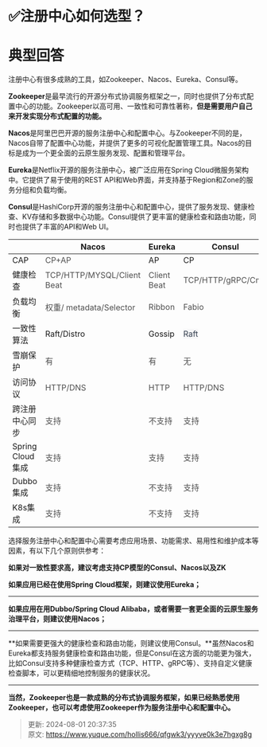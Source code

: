 # ✅注册中心如何选型？

# 典型回答


注册中心有很多成熟的工具，如Zookeeper、Nacos、Eureka、Consul等。



**Zookeeper**是最早流行的开源分布式协调服务框架之一，同时也提供了分布式配置中心的功能。Zookeeper以高可用、一致性和可靠性著称，**但是需要用户自己来开发实现分布式配置的功能。**



**Nacos**是阿里巴巴开源的服务注册中心和配置中心。与Zookeeper不同的是，Nacos自带了配置中心功能，并提供了更多的可视化配置管理工具。Nacos的目标是成为一个更全面的云原生服务发现、配置和管理平台。



**Eureka**是Netflix开源的服务注册中心，被广泛应用在Spring Cloud微服务架构中。它提供了易于使用的REST API和Web界面，并支持基于Region和Zone的服务分组和负载均衡。



**Consul**是HashiCorp开源的服务注册中心和配置中心，提供了服务发现、健康检查、KV存储和多数据中心功能。Consul提供了更丰富的健康检查和路由功能，同时也提供了丰富的API和Web UI。





| | Nacos	 | Eureka	 | Consul	 | Zookeeper |
| --- | --- | --- | --- | --- |
| CAP | <font style="color:rgb(79, 79, 79);">CP+AP</font> | AP | CP | CP |
| 健康检查 | <font style="color:rgb(79, 79, 79);">TCP/HTTP/MYSQL/Client Beat</font> | <font style="color:rgb(79, 79, 79);">Client Beat</font> | <font style="color:rgb(79, 79, 79);">TCP/HTTP/gRPC/Cmd</font> | <font style="color:rgb(79, 79, 79);">Keep Alive</font> |
| 负载均衡 | <font style="color:rgb(79, 79, 79);">权重/   </font><font style="color:rgb(79, 79, 79);">metadata/Selector</font> | <font style="color:rgb(79, 79, 79);">Ribbon</font> | <font style="color:rgb(79, 79, 79);">Fabio</font> | <font style="color:rgb(79, 79, 79);">—</font> |
| 一致性算法 | Raft/Distro | Gossip | <font style="color:rgb(55, 65, 81);background-color:rgb(247, 247, 248);">Raft</font> | ZAB |
| 雪崩保护 | <font style="color:rgb(79, 79, 79);">有</font> | <font style="color:rgb(79, 79, 79);">有</font> | <font style="color:rgb(79, 79, 79);">无</font> | <font style="color:rgb(79, 79, 79);">无</font> |
| 访问协议 | <font style="color:rgb(79, 79, 79);">HTTP/DNS</font> | <font style="color:rgb(79, 79, 79);">HTTP</font> | <font style="color:rgb(79, 79, 79);">HTTP/DNS</font> | <font style="color:rgb(79, 79, 79);">TCP</font> |
| 跨注册中心同步 | <font style="color:rgb(79, 79, 79);">支持</font> | <font style="color:rgb(79, 79, 79);">不支持</font> | <font style="color:rgb(79, 79, 79);">支持</font> | <font style="color:rgb(79, 79, 79);">不支持</font> |
| Spring Cloud集成 | <font style="color:rgb(79, 79, 79);">支持</font> | <font style="color:rgb(79, 79, 79);">支持</font> | <font style="color:rgb(79, 79, 79);">支持</font> | <font style="color:rgb(79, 79, 79);">支持</font> |
| Dubbo集成 | <font style="color:rgb(79, 79, 79);">支持</font> | <font style="color:rgb(79, 79, 79);">不支持</font> | <font style="color:rgb(79, 79, 79);">支持</font> | <font style="color:rgb(79, 79, 79);">支持</font> |
| K8s集成 | <font style="color:rgb(79, 79, 79);">支持</font> | <font style="color:rgb(79, 79, 79);">不支持</font> | <font style="color:rgb(79, 79, 79);">支持</font> | <font style="color:rgb(79, 79, 79);">支持</font> |




选择服务注册中心和配置中心需要考虑应用场景、功能需求、易用性和维护成本等因素，有以下几个原则供参考：



**如果对一致性要求高，建议考虑支持CP模型的Consul、Nacos以及ZK**



**如果应用已经在使用Spring Cloud框架，则建议使用Eureka；**

****

**如果应用在用Dubbo/Spring Cloud Alibaba，或者需要一套更全面的云原生服务治理平台，则建议使用Nacos；**

****

**如果需要更强大的健康检查和路由功能，则建议使用Consul。**虽然Nacos和Eureka都支持服务健康检查和路由功能，但是Consul在这方面的功能更为强大，比如Consul支持多种健康检查方式（TCP、HTTP、gRPC等）、支持自定义健康检查脚本，可以更精细地控制服务的健康状况。

****

**当然，Zookeeper也是一款成熟的分布式协调服务框架，如果已经熟悉使用Zookeeper，也可以考虑使用Zookeeper作为服务注册中心和配置中心。**



> 更新: 2024-08-01 20:37:35  
> 原文: <https://www.yuque.com/hollis666/qfgwk3/yyyve0k3e7hgxg8g>